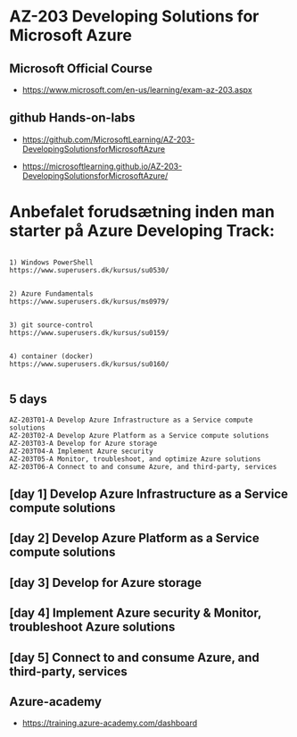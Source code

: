 # AZ-203 Developing Solutions for Microsoft Azure


## Microsoft Official Course

*  https://www.microsoft.com/en-us/learning/exam-az-203.aspx

## github Hands-on-labs

* https://github.com/MicrosoftLearning/AZ-203-DevelopingSolutionsforMicrosoftAzure

* https://microsoftlearning.github.io/AZ-203-DevelopingSolutionsforMicrosoftAzure/


# Anbefalet forudsætning inden man starter på Azure Developing Track:

```

1) Windows PowerShell 
https://www.superusers.dk/kursus/su0530/


2) Azure Fundamentals
https://www.superusers.dk/kursus/ms0979/


3) git source-control
https://www.superusers.dk/kursus/su0159/


4) container (docker) 
https://www.superusers.dk/kursus/su0160/


```




## 5 days 

```
AZ-203T01-A Develop Azure Infrastructure as a Service compute solutions
AZ-203T02-A Develop Azure Platform as a Service compute solutions
AZ-203T03-A Develop for Azure storage
AZ-203T04-A Implement Azure security
AZ-203T05-A Monitor, troubleshoot, and optimize Azure solutions
AZ-203T06-A Connect to and consume Azure, and third-party, services
```

## [day 1] Develop Azure Infrastructure as a Service compute solutions

## [day 2] Develop Azure Platform as a Service compute solutions

## [day 3] Develop for Azure storage

## [day 4] Implement Azure security & Monitor, troubleshoot Azure solutions    

## [day 5] Connect to and consume Azure, and third-party, services





## Azure-academy

* https://training.azure-academy.com/dashboard









